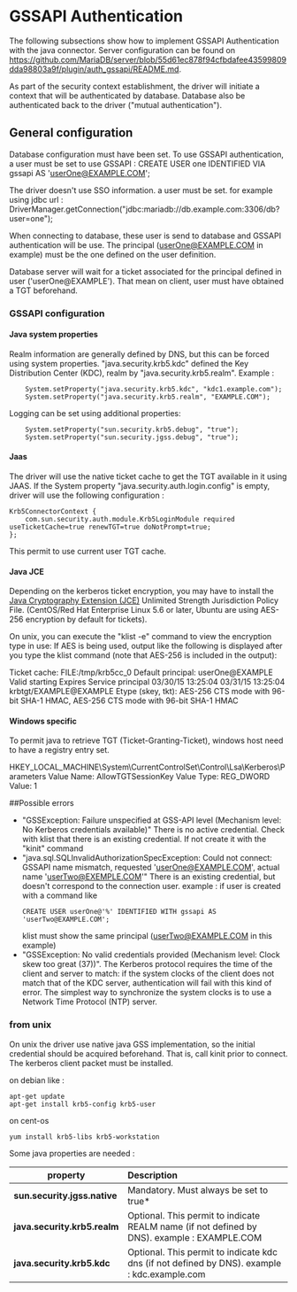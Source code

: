 
# GSSAPI Authentication

The following subsections show how to implement GSSAPI Authentication with the java connector. 
Server configuration can be found on https://github.com/MariaDB/server/blob/55d61ec878f94cfbdafee43599809dda98803a9f/plugin/auth_gssapi/README.md.

As part of the security context establishment, the driver will initiate a context that will be authenticated by database. 
Database also be authenticated back to the driver ("mutual authentication").

## General configuration

Database configuration must have been set. 
To use GSSAPI authentication, a user must be set to use GSSAPI :
CREATE USER one IDENTIFIED VIA gssapi AS 'userOne@EXAMPLE.COM';

The driver doesn't use SSO information. a user must be set.
for example using jdbc url : 
DriverManager.getConnection("jdbc:mariadb://db.example.com:3306/db?user=one");

When connecting to database, these user is send to database and GSSAPI authentication will be use. 
The principal (userOne@EXAMPLE.COM in example) must be the one defined on the user definition.
 
Database server will wait for a ticket associated for the principal defined in user ('userOne@EXAMPLE').
That mean on client, user must have obtained a TGT beforehand. 


### GSSAPI configuration
#### Java system properties

Realm information are generally defined by DNS, but this can be forced using system properties.
"java.security.krb5.kdc" defined the Key Distribution Center (KDC), realm by "java.security.krb5.realm".
Example : 

        System.setProperty("java.security.krb5.kdc", "kdc1.example.com");
        System.setProperty("java.security.krb5.realm", "EXAMPLE.COM");

Logging can be set using additional properties:

        System.setProperty("sun.security.krb5.debug", "true");
        System.setProperty("sun.security.jgss.debug", "true");
#### Jaas

The driver will use the native ticket cache to get the TGT available in it using JAAS.
If the System property "java.security.auth.login.config" is empty, driver will use the following configuration :

    Krb5ConnectorContext {
        com.sun.security.auth.module.Krb5LoginModule required useTicketCache=true renewTGT=true doNotPrompt=true; 
    };

This permit to use current user TGT cache. 

#### Java JCE

Depending on the kerberos ticket encryption, you may have to install the [Java Cryptography Extension (JCE)](http://www.oracle.com/technetwork/java/javase/downloads/jce8-download-2133166.html) Unlimited Strength Jurisdiction Policy File.
(CentOS/Red Hat Enterprise Linux 5.6 or later, Ubuntu are using AES-256 encryption by default for tickets).

On unix, you can execute the "klist -e" command to view the encryption type in use:
If AES is being used, output like the following is displayed after you type the klist command (note that AES-256 is included in the output):

Ticket cache: FILE:/tmp/krb5cc_0
Default principal: userOne@EXAMPLE
Valid starting     Expires            Service principal
03/30/15 13:25:04  03/31/15 13:25:04  krbtgt/EXAMPLE@EXAMPLE
    Etype (skey, tkt): AES-256 CTS mode with 96-bit SHA-1 HMAC, AES-256 CTS mode with 96-bit SHA-1 HMAC


#### Windows specific
To permit java to retrieve TGT (Ticket-Granting-Ticket), windows host need to have a registry entry set.

HKEY_LOCAL_MACHINE\System\CurrentControlSet\Control\Lsa\Kerberos\Parameters
Value Name: AllowTGTSessionKey
Value Type: REG_DWORD
Value: 1


##Possible errors

* "GSSException: Failure unspecified at GSS-API level (Mechanism level: No Kerberos credentials available)"
  There is no active credential. Check with klist that there is an existing credential. If not create it with the "kinit" command
* "java.sql.SQLInvalidAuthorizationSpecException: Could not connect: GSSAPI name mismatch, requested 'userOne@EXAMPLE.COM', actual name 'userTwo@EXEMPLE.COM'"
  There is an existing credential, but doesn't correspond to the connection user. 
  example :
    if user is created with a command like 
    ```script
    CREATE USER userOne@'%' IDENTIFIED WITH gssapi AS 'userTwo@EXAMPLE.COM';
    ```
    klist must show the same principal (userTwo@EXAMPLE.COM in this example)
* "GSSException: No valid credentials provided (Mechanism level: Clock skew too great (37))". The Kerberos protocol requires the time of the client 
  and server to match: if the system clocks of the client does not match that of the KDC server, authentication will fail with this kind of error. 
  The simplest way to synchronize the system clocks is to use a Network Time Protocol (NTP) server. 










### from unix
On unix the driver use native java GSS implementation, so the initial credential should be acquired beforehand. That is, call kinit prior to connect.
The kerberos client packet must be installed. 

on debian like : 
```script
apt-get update
apt-get install krb5-config krb5-user
```

on cent-os 
```script
yum install krb5-libs krb5-workstation
```

Some java properties are needed : 

| property | Description| 
| ------------ |:----------------| 
| **sun.security.jgss.native** | Mandatory. Must always be set to true*|
| **java.security.krb5.realm** |Optional. This permit to indicate REALM name (if not defined by DNS). example : EXAMPLE.COM|
| **java.security.krb5.kdc** | Optional. This permit to indicate kdc dns (if not defined by DNS). example : kdc.example.com|

